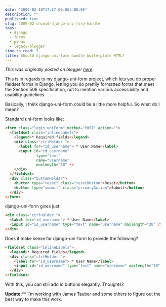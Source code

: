 ```yaml
---
date: "2009-02-10T17:17:00.005-08:00"
description: ""
published: true
slug: 2009-02-should-django-uni-form-handle
tags:
  - django
  - forms
  - pinax
  - legacy-blogger
time_to_read: 5
title: Should django-uni-form handle boilerplate HTML?
---
```


_This was originally posted on blogger [here](https://pydanny.blogspot.com/2009/02/should-django-uni-form-handle.html)_.

This is in regards to my [django-uni-form](https://code.google.com/p/django-uni-form/) project, which lets you do proper fieldset forms in Django, letting you do prettily formatted forms that meet the Section 508 specification, not to mention various accessibility and usability guidelines.

Basically, I think django-uni-form could be a little more helpful. So what do I mean?

Standard uni-form looks like:

```html
<form class="login uniForm" method="POST" action="">
  <fieldset class="inlineLabels">
    <legend>* Required fields</legend>
    <div class="ctrlHolder ">
      <label for="id_username"> * User Name</label>
      <input id="id_username"
              type="text"
              name="username"
              maxlength="30" />
    </div>
  </fieldset>
  <div class="buttonHolder">
    <button type="reset" class="resetButton">Reset</button>
    <button type="submit" class="primaryAction">Submit</button>
  </div>
</form>
```

django-uni-form gives just:


```html
<div class="ctrlHolder ">
  <label for="id_username"> * User Name</label>
  <input id="id_username" type="text" name="username" maxlength="30" />
</div>
```


Does it make sense for django-uni-form to provide the following?

```html
<fieldset class="inlineLabels">
  <legend>* Required fields</legend>
  <div class="ctrlHolder ">
    <label for="id_username"> * User Name</label>
    <input id="id_username" type="text" name="username" maxlength="30" />
  </div>
</fieldset>
```

With this, you can still add in buttons elegantly. Thoughts?

**Update:**</span>** I'm working with James Tauber and some others to figure out the best way to make this work.
